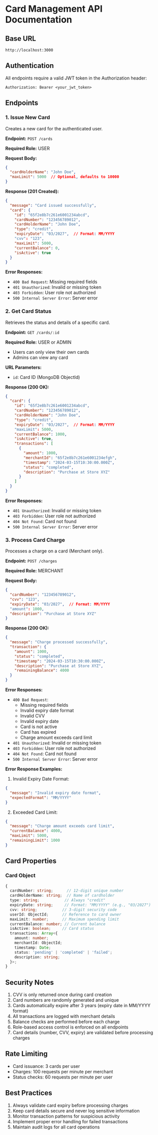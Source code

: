 # Card Management API Documentation

## Base URL
```
http://localhost:3000
```

## Authentication
All endpoints require a valid JWT token in the Authorization header:
```
Authorization: Bearer <your_jwt_token>
```

## Endpoints

### 1. Issue New Card
Creates a new card for the authenticated user.

**Endpoint:** `POST /cards`

**Required Role:** USER

**Request Body:**
```json
{
  "cardHolderName": "John Doe",
  "maxLimit": 5000  // Optional, defaults to 10000
}
```

**Response (201 Created):**
```json
{
  "message": "Card issued successfully",
  "card": {
    "id": "65f2e8b7c261e6001234abcd",
    "cardNumber": "123456789012",
    "cardHolderName": "John Doe",
    "type": "credit",
    "expiryDate": "03/2027",  // Format: MM/YYYY
    "cvv": "123",
    "maxLimit": 5000,
    "currentBalance": 0,
    "isActive": true
  }
}
```

**Error Responses:**
- `400 Bad Request`: Missing required fields
- `401 Unauthorized`: Invalid or missing token
- `403 Forbidden`: User role not authorized
- `500 Internal Server Error`: Server error

### 2. Get Card Status
Retrieves the status and details of a specific card.

**Endpoint:** `GET /cards/:id`

**Required Role:** USER or ADMIN
- Users can only view their own cards
- Admins can view any card

**URL Parameters:**
- `id`: Card ID (MongoDB ObjectId)

**Response (200 OK):**
```json
{
  "card": {
    "id": "65f2e8b7c261e6001234abcd",
    "cardNumber": "123456789012",
    "cardHolderName": "John Doe",
    "type": "credit",
    "expiryDate": "03/2027",  // Format: MM/YYYY
    "maxLimit": 5000,
    "currentBalance": 1000,
    "isActive": true,
    "transactions": [
      {
        "amount": 1000,
        "merchantId": "65f2e8b7c261e6001234efgh",
        "timestamp": "2024-03-15T10:30:00.000Z",
        "status": "completed",
        "description": "Purchase at Store XYZ"
      }
    ]
  }
}
```

**Error Responses:**
- `401 Unauthorized`: Invalid or missing token
- `403 Forbidden`: User role not authorized
- `404 Not Found`: Card not found
- `500 Internal Server Error`: Server error

### 3. Process Card Charge
Processes a charge on a card (Merchant only).

**Endpoint:** `POST /charges`

**Required Role:** MERCHANT

**Request Body:**
```json
{
  "cardNumber": "123456789012",
  "cvv": "123",
  "expiryDate": "03/2027",  // Format: MM/YYYY
  "amount": 1000,
  "description": "Purchase at Store XYZ"
}
```

**Response (200 OK):**
```json
{
  "message": "Charge processed successfully",
  "transaction": {
    "amount": 1000,
    "status": "completed",
    "timestamp": "2024-03-15T10:30:00.000Z",
    "description": "Purchase at Store XYZ",
    "remainingBalance": 4000
  }
}
```

**Error Responses:**
- `400 Bad Request`: 
  - Missing required fields
  - Invalid expiry date format
  - Invalid CVV
  - Invalid expiry date
  - Card is not active
  - Card has expired
  - Charge amount exceeds card limit
- `401 Unauthorized`: Invalid or missing token
- `403 Forbidden`: User role not authorized
- `404 Not Found`: Card not found
- `500 Internal Server Error`: Server error

**Error Response Examples:**

1. Invalid Expiry Date Format:
```json
{
  "message": "Invalid expiry date format",
  "expectedFormat": "MM/YYYY"
}
```

2. Exceeded Card Limit:
```json
{
  "message": "Charge amount exceeds card limit",
  "currentBalance": 4000,
  "maxLimit": 5000,
  "remainingLimit": 1000
}
```

## Card Properties

### Card Object
```typescript
{
  cardNumber: string;      // 12-digit unique number
  cardHolderName: string;  // Name of cardholder
  type: string;           // Always "credit"
  expiryDate: string;     // Format: "MM/YYYY" (e.g., "03/2027")
  cvv: string;           // 3-digit security code
  userId: ObjectId;      // Reference to card owner
  maxLimit: number;      // Maximum spending limit
  currentBalance: number; // Current balance
  isActive: boolean;     // Card status
  transactions: Array<{
    amount: number;
    merchantId: ObjectId;
    timestamp: Date;
    status: 'pending' | 'completed' | 'failed';
    description: string;
  }>;
}
```

## Security Notes
1. CVV is only returned once during card creation
2. Card numbers are randomly generated and unique
3. Cards automatically expire after 3 years (expiry date in MM/YYYY format)
4. All transactions are logged with merchant details
5. Balance checks are performed before each charge
6. Role-based access control is enforced on all endpoints
7. Card details (number, CVV, expiry) are validated before processing charges

## Rate Limiting
- Card issuance: 3 cards per user
- Charges: 100 requests per minute per merchant
- Status checks: 60 requests per minute per user

## Best Practices
1. Always validate card expiry before processing charges
2. Keep card details secure and never log sensitive information
3. Monitor transaction patterns for suspicious activity
4. Implement proper error handling for failed transactions
5. Maintain audit logs for all card operations 